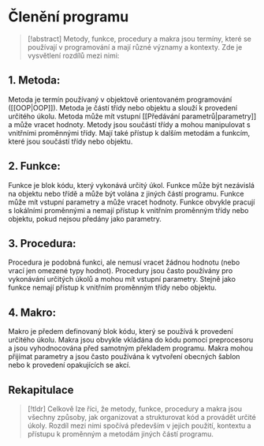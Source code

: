 # Členění programu
> [!abstract]
> Metody, funkce, procedury a makra jsou termíny, které se používají v programování a mají různé významy a kontexty. Zde je vysvětlení rozdílů mezi nimi:

## 1. Metoda:
Metoda je termín používaný v objektově orientovaném programování ([[OOP|OOP]]). Metoda je částí třídy nebo objektu a slouží k provedení určitého úkolu. Metoda může mít vstupní [[Předávání parametrů|parametry]] a může vracet hodnoty. Metody jsou součástí třídy a mohou manipulovat s vnitřními proměnnými třídy. Mají také přístup k dalším metodám a funkcím, které jsou součástí třídy nebo objektu.

## 2. Funkce:
Funkce je blok kódu, který vykonává určitý úkol. Funkce může být nezávislá na objektu nebo třídě a může být volána z jiných částí programu. Funkce může mít vstupní parametry a může vracet hodnoty. Funkce obvykle pracují s lokálními proměnnými a nemají přístup k vnitřním proměnným třídy nebo objektu, pokud nejsou předány jako parametry.

## 3. Procedura:
Procedura je podobná funkci, ale nemusí vracet žádnou hodnotu (nebo vrací jen omezené typy hodnot). Procedury jsou často používány pro vykonávání určitých úkolů a mohou mít vstupní parametry. Stejně jako funkce nemají přístup k vnitřním proměnným třídy nebo objektu.

## 4. Makro:
Makro je předem definovaný blok kódu, který se používá k provedení určitého úkolu. Makra jsou obvykle vkládána do kódu pomocí preprocesoru a jsou vyhodnocována před samotným překladem programu. Makra mohou přijímat parametry a jsou často používána k vytvoření obecných šablon nebo k provedení opakujících se akcí.

## Rekapitulace
> [!tldr] 
> Celkově lze říci, že metody, funkce, procedury a makra jsou všechny způsoby, jak organizovat a strukturovat kód a provádět určité úkoly. Rozdíl mezi nimi spočívá především v jejich použití, kontextu a přístupu k proměnným a metodám jiných částí programu.